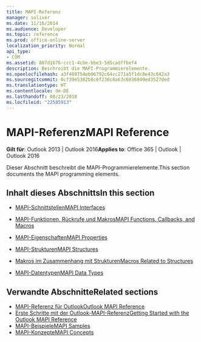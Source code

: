 ```yaml
---
title: MAPI-Referenz
manager: soliver
ms.date: 11/16/2014
ms.audience: Developer
ms.topic: reference
ms.prod: office-online-server
localization_priority: Normal
api_type:
- COM
ms.assetid: 807d1b76-ccc1-4cbe-bbe3-5d5cadffbef4
description: Beschreibt die MAPI-Programmierelemente.
ms.openlocfilehash: a3f489754eb06792c64cc271a5f1dc8e43c842a3
ms.sourcegitcommit: 0cf39e5382b8c6f236c8a63c6036849ed3527ded
ms.translationtype: HT
ms.contentlocale: de-DE
ms.lasthandoff: 08/23/2018
ms.locfileid: "22585913"
---
```

# <a name="mapi-reference"></a><span data-ttu-id="f3406-103">MAPI-Referenz</span><span class="sxs-lookup"><span data-stu-id="f3406-103">MAPI Reference</span></span>
 
<span data-ttu-id="f3406-104">**Gilt für**: Outlook 2013 | Outlook 2016</span><span class="sxs-lookup"><span data-stu-id="f3406-104">**Applies to**: Office 365 | Outlook | Outlook 2016</span></span> 
  
<span data-ttu-id="f3406-105">Dieser Abschnitt beschreibt die MAPI-Programmierelemente.</span><span class="sxs-lookup"><span data-stu-id="f3406-105">This section documents the MAPI programming elements.</span></span>
  
## <a name="in-this-section"></a><span data-ttu-id="f3406-106">Inhalt dieses Abschnitts</span><span class="sxs-lookup"><span data-stu-id="f3406-106">In this section</span></span>

- [<span data-ttu-id="f3406-107">MAPI-Schnittstellen</span><span class="sxs-lookup"><span data-stu-id="f3406-107">MAPI Interfaces</span></span>](mapi-interfaces.md)
    
- [<span data-ttu-id="f3406-108">MAPI-Funktionen, Rückrufe und Makros</span><span class="sxs-lookup"><span data-stu-id="f3406-108">MAPI Functions, Callbacks, and Macros</span></span>](mapi-functions-callbacks-and-macros.md)
    
- [<span data-ttu-id="f3406-109">MAPI-Eigenschaften</span><span class="sxs-lookup"><span data-stu-id="f3406-109">MAPI Properties</span></span>](mapi-properties.md)
    
- [<span data-ttu-id="f3406-110">MAPI-Strukturen</span><span class="sxs-lookup"><span data-stu-id="f3406-110">MAPI Structures</span></span>](mapi-structures.md)
    
- [<span data-ttu-id="f3406-111">Makros im Zusammenhang mit Strukturen</span><span class="sxs-lookup"><span data-stu-id="f3406-111">Macros Related to Structures</span></span>](macros-related-to-structures.md)
    
- [<span data-ttu-id="f3406-112">MAPI-Datentypen</span><span class="sxs-lookup"><span data-stu-id="f3406-112">MAPI Data Types</span></span>](mapi-data-types.md)
    
## <a name="related-sections"></a><span data-ttu-id="f3406-113">Verwandte Abschnitte</span><span class="sxs-lookup"><span data-stu-id="f3406-113">Related sections</span></span>

- [<span data-ttu-id="f3406-114">MAPI-Referenz für Outlook</span><span class="sxs-lookup"><span data-stu-id="f3406-114">Outlook MAPI Reference</span></span>](outlook-mapi-reference.md) 
- [<span data-ttu-id="f3406-115">Erste Schritte mit der Outlook-MAPI-Referenz</span><span class="sxs-lookup"><span data-stu-id="f3406-115">Getting Started with the Outlook MAPI Reference</span></span>](getting-started-with-the-outlook-mapi-reference.md)
- [<span data-ttu-id="f3406-116">MAPI-Beispiele</span><span class="sxs-lookup"><span data-stu-id="f3406-116">MAPI Samples</span></span>](mapi-samples.md)
- [<span data-ttu-id="f3406-117">MAPI-Konzepte</span><span class="sxs-lookup"><span data-stu-id="f3406-117">MAPI Concepts</span></span>](mapi-concepts.md)
  

